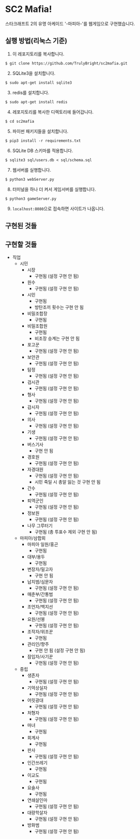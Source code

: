 # SC2 Mafia!

스타크래프트 2의 유명 아케이드 '-마피아-'를 웹게임으로 구현했습니다.
## 실행 방법(리눅스 기준)
1. 이 레포지토리를 복사합니다.
```
$ git clone https://github.com/TrulyBright/sc2mafia.git
```
2. SQLite3을 설치합니다.
```
$ sudo apt-get install sqlite3
```
3. redis를 설치합니다.
```
$ sudo apt-get install redis
```
4. 레포지토리를 복사한 디렉토리에 들어갑니다.
```
$ cd sc2mafia
```
5. 파이썬 패키지들을 설치합니다.
```
$ pip3 install -r requirements.txt
```
6. SQLite DB 스키마를 적용합니다.
```
$ sqlite3 sql/users.db < sql/schema.sql
```
7. 웹서버를 실행합니다.
```
$ python3 webServer.py
```
8. 터미널을 하나 더 켜서 게임서버를 실행합니다.
```
$ python3 gameServer.py
```
9. `localhost:8080`으로 접속하면 사이트가 나옵니다.

## 구현된 것들

## 구현할 것들
- 직업
  - 시민
    - 시장
      - 구현됨 (설정 구현 안 됨)
    - 원수
      - 구현됨 (설정 구현 안 됨)
    - 시민
      - 구현됨
      - 방탄조끼 횟수는 구현 안 됨
    - 비밀조합장
      - 구현됨
    - 비밀조합원
      - 구현됨
      - 비조장 승계는 구현 안 됨
    - 포고꾼
      - 구현됨 (설정 구현 안 됨)
    - 보안관
      - 구현됨 (설정 구현 안 됨)
    - 탐정
      - 구현됨 (설정 구현 안 됨)
    - 검시관
      - 구현됨 (설정 구현 안 됨)
    - 형사
      - 구현됨 (설정 구현 안 됨)
    - 감시자
      - 구현됨 (설정 구현 안 됨)
    - 의사
      - 구현됨 (설정 구현 안 됨)
    - 기생
      - 구현됨 (설정 구현 안 됨)
    - 버스기사
      - 구현 안 됨
    - 경호원
      - 구현됨 (설정 구현 안 됨)
    - 자경대원
      - 구현됨 (설정 구현 안 됨)
      - 시민 죽일 시 총알 잃는 것 구현 안 됨
    - 간수
      - 구현됨 (설정 구현 안 됨)
    - 퇴역군인
      - 구현됨 (설정 구현 안 됨)
    - 정보원
      - 구현됨 (설정 구현 안 됨)
    - 나무 그루터기
      - 구현됨 (총 투표수 제외 구현 안 됨)
  - 마피아/삼합회
    - 마피아 일원/홍곤
      - 구현됨
    - 대부/용두
      - 구현됨
    - 변장자/밀고자
      - 구현 안 됨
    - 납치범/심문자
      - 구현됨 (설정 구현 안 됨)
    - 매춘부/간통범
      - 구현됨 (설정 구현 안 됨)
    - 조언자/백지선
      - 구현됨 (설정 구현 안 됨)
    - 요원/선봉
      - 구현됨 (설정 구현 안 됨)
    - 조작자/위조꾼
      - 구현됨
    - 관리인/향주
      - 구현 안 됨 (설정 구현 안 됨)
    - 잠입자/사기꾼
      - 구현됨 (설정 구현 안 됨)
  - 중립
    - 생존자
      - 구현됨 (설정 구현 안 됨)
    - 기억상실자
      - 구현됨 (설정 구현 안 됨)
    - 어릿광대
      - 구현됨 (설정 구현 안 됨)
    - 처형자
      - 구현됨 (설정 구현 안 됨)
    - 마녀
      - 구현됨
    - 회계사
      - 구현됨
    - 판사
      - 구현됨 (설정 구현 안 됨)
    - 인간쓰레기
      - 구현됨
    - 이교도
      - 구현됨
    - 요술사
      - 구현됨
    - 연쇄살인마
      - 구현됨 (설정 구현 안 됨)
    - 대량학살자
      - 구현됨 (설정 구현 안 됨)
    - 방화범
      - 구현됨 (설정 구현 안 됨)
